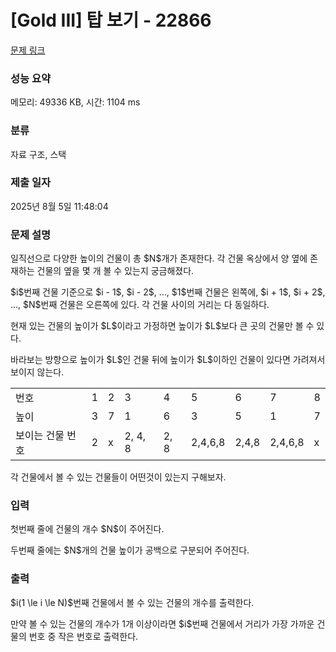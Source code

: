 # [Gold III] 탑 보기 - 22866 

[문제 링크](https://www.acmicpc.net/problem/22866) 

### 성능 요약

메모리: 49336 KB, 시간: 1104 ms

### 분류

자료 구조, 스택

### 제출 일자

2025년 8월 5일 11:48:04

### 문제 설명

<p>일직선으로 다양한 높이의 건물이 총 $N$개가 존재한다. 각 건물 옥상에서 양 옆에 존재하는 건물의 옆을 몇 개 볼 수 있는지 궁금해졌다.</p>

<p>$i$번째 건물 기준으로 $i - 1$, $i - 2$, ..., $1$번째 건물은 왼쪽에, $i + 1$, $i + 2$, ..., $N$번째 건물은 오른쪽에 있다. 각 건물 사이의 거리는 다 동일하다.</p>

<p>현재 있는 건물의 높이가 $L$이라고 가정하면 높이가 $L$보다 큰 곳의 건물만 볼 수 있다.</p>

<p>바라보는 방향으로 높이가 $L$인 건물 뒤에 높이가 $L$이하인 건물이 있다면 가려져서 보이지 않는다.</p>

<table class="table table-bordered table-center-50 td-center">
	<tbody>
		<tr>
			<td>번호</td>
			<td>1</td>
			<td>2</td>
			<td>3</td>
			<td>4</td>
			<td>5</td>
			<td>6</td>
			<td>7</td>
			<td>8</td>
		</tr>
		<tr>
			<td>높이</td>
			<td>3</td>
			<td>7</td>
			<td>1</td>
			<td>6</td>
			<td>3</td>
			<td>5</td>
			<td>1</td>
			<td>7</td>
		</tr>
		<tr>
			<td>보이는 건물 번호</td>
			<td>2</td>
			<td>x</td>
			<td>2, 4, 8</td>
			<td>2, 8</td>
			<td>2,4,6,8</td>
			<td>2,4,8</td>
			<td>2,4,6,8</td>
			<td>x</td>
		</tr>
	</tbody>
</table>

<p>각 건물에서 볼 수 있는 건물들이 어떤것이 있는지 구해보자.</p>

### 입력 

 <p>첫번째 줄에 건물의 개수 $N$이 주어진다.</p>

<p>두번째 줄에는 $N$개의 건물 높이가 공백으로 구분되어 주어진다.</p>

### 출력 

 <p>$i(1 \le i \le N)$번째 건물에서 볼 수 있는 건물의 개수를 출력한다.</p>

<p>만약 볼 수 있는 건물의 개수가 1개 이상이라면 $i$번째 건물에서 거리가 가장 가까운 건물의 번호 중 작은 번호로 출력한다.</p>

